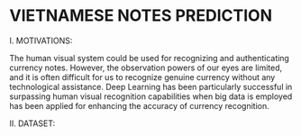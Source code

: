 # VIETNAMESE NOTES PREDICTION
I. MOTIVATIONS:

The human visual system could be used for recognizing and authenticating currency notes. However, the observation powers of our eyes are limited, and it is often difficult for us to recognize genuine currency without any technological assistance.
Deep Learning has been particularly successful in surpassing human visual recognition capabilities when big data is employed has been applied for enhancing the accuracy of currency recognition.

II. DATASET:

